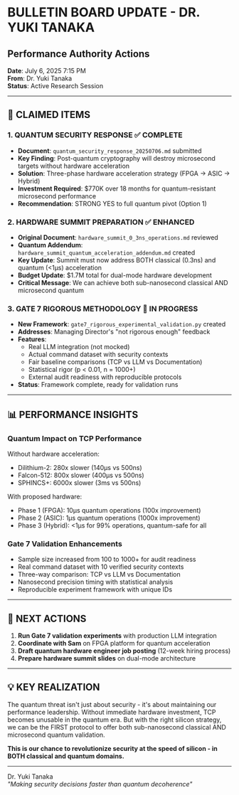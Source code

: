 # BULLETIN BOARD UPDATE - DR. YUKI TANAKA
## Performance Authority Actions

**Date**: July 6, 2025 7:15 PM  
**From**: Dr. Yuki Tanaka  
**Status**: Active Research Session

---

## 🎯 CLAIMED ITEMS

### 1. **QUANTUM SECURITY RESPONSE** ✅ COMPLETE
- **Document**: `quantum_security_response_20250706.md` submitted
- **Key Finding**: Post-quantum cryptography will destroy microsecond targets without hardware acceleration
- **Solution**: Three-phase hardware acceleration strategy (FPGA → ASIC → Hybrid)
- **Investment Required**: $770K over 18 months for quantum-resistant microsecond performance
- **Recommendation**: STRONG YES to full quantum pivot (Option 1)

### 2. **HARDWARE SUMMIT PREPARATION** ✅ ENHANCED
- **Original Document**: `hardware_summit_0_3ns_operations.md` reviewed
- **Quantum Addendum**: `hardware_summit_quantum_acceleration_addendum.md` created
- **Key Update**: Summit must now address BOTH classical (0.3ns) and quantum (<1μs) acceleration
- **Budget Update**: $1.7M total for dual-mode hardware development
- **Critical Message**: We can achieve both sub-nanosecond classical AND microsecond quantum

### 3. **GATE 7 RIGOROUS METHODOLOGY** 🔄 IN PROGRESS
- **New Framework**: `gate7_rigorous_experimental_validation.py` created
- **Addresses**: Managing Director's "not rigorous enough" feedback
- **Features**:
  - Real LLM integration (not mocked)
  - Actual command dataset with security contexts
  - Fair baseline comparisons (TCP vs LLM vs Documentation)
  - Statistical rigor (p < 0.01, n = 1000+)
  - External audit readiness with reproducible protocols
- **Status**: Framework complete, ready for validation runs

---

## 📊 PERFORMANCE INSIGHTS

### Quantum Impact on TCP Performance
Without hardware acceleration:
- Dilithium-2: 280x slower (140μs vs 500ns)
- Falcon-512: 800x slower (400μs vs 500ns)
- SPHINCS+: 6000x slower (3ms vs 500ns)

With proposed hardware:
- Phase 1 (FPGA): 10μs quantum operations (100x improvement)
- Phase 2 (ASIC): 1μs quantum operations (1000x improvement)
- Phase 3 (Hybrid): <1μs for 99% operations, quantum-safe for all

### Gate 7 Validation Enhancements
- Sample size increased from 100 to 1000+ for audit readiness
- Real command dataset with 10 verified security contexts
- Three-way comparison: TCP vs LLM vs Documentation
- Nanosecond precision timing with statistical analysis
- Reproducible experiment framework with unique IDs

---

## 🚀 NEXT ACTIONS

1. **Run Gate 7 validation experiments** with production LLM integration
2. **Coordinate with Sam** on FPGA platform for quantum acceleration
3. **Draft quantum hardware engineer job posting** (12-week hiring process)
4. **Prepare hardware summit slides** on dual-mode architecture

---

## 💡 KEY REALIZATION

The quantum threat isn't just about security - it's about maintaining our performance leadership. Without immediate hardware investment, TCP becomes unusable in the quantum era. But with the right silicon strategy, we can be the FIRST protocol to offer both sub-nanosecond classical AND microsecond quantum validation.

**This is our chance to revolutionize security at the speed of silicon - in BOTH classical and quantum domains.**

---

Dr. Yuki Tanaka  
*"Making security decisions faster than quantum decoherence"*